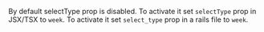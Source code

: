 By default selectType prop is disabled. To activate it set `selectType` prop in JSX/TSX to `week`. To activate it set `select_type` prop in a rails file to `week`.